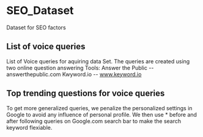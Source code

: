 # SEO_Dataset
Dataset for SEO factors

List of voice queries
----------------------
List of Voice queries for aquiring data Set. The queries are created using two online question answering Tools:
Answer the Public -- answerthepublic.com
Kwyword.io -- www.keyword.io

Top trending questions for voice queries
----------------------------------------
To get more generalized queries, we penalize the personalized settings in Google to avoid any influence of personal profile. We then use * before and after following queries on Google.com search bar to make the search keyword flexiable.
